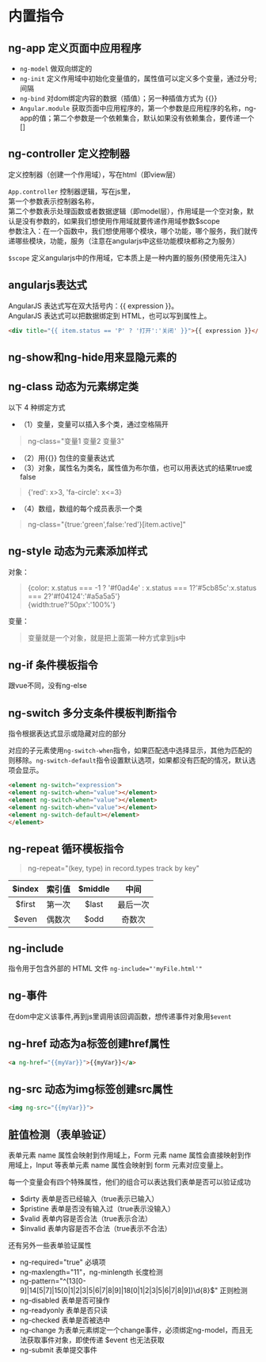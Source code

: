 # 内置指令

## ng-app 定义页面中应用程序

- `ng-model` 做双向绑定的
- `ng-init` 定义作用域中初始化变量值的，属性值可以定义多个变量，通过分号;间隔
- `ng-bind` 对dom绑定内容的数据（插值）；另一种插值方式为 {{}}
- `Angular.module` 获取页面中应用程序的，第一个参数是应用程序的名称，ng-app的值；第二个参数是一个依赖集合，默认如果没有依赖集合，要传递一个[]

## ng-controller 定义控制器

定义控制器（创建一个作用域），写在html（即view层）  

`App.controller` 控制器逻辑，写在js里，  
第一个参数表示控制器名称，  
第二个参数表示处理函数或者数据逻辑（即model层），作用域是一个空对象，默认是没有参数的，如果我们想使用作用域就要传递作用域参数$scope  
参数注入：在一个函数中，我们想使用哪个模块，哪个功能，哪个服务，我们就传递哪些模块，功能，服务（注意在angularjs中这些功能模块都称之为服务）

`$scope` 定义angularjs中的作用域，它本质上是一种内置的服务(预使用先注入)

## angularjs表达式

AngularJS 表达式写在双大括号内：{{ expression }}。  
AngularJS 表达式可以把数据绑定到 HTML，也可以写到属性上。
```html
<div title="{{ item.status == 'P' ? '打开':'关闭' }}">{{ expression }}</div>
```

## ng-show和ng-hide用来显隐元素的

## ng-class 动态为元素绑定类

以下 4 种绑定方式  
- （1）变量，变量可以插入多个类，通过空格隔开
> ng-class="变量1 变量2 变量3"
- （2）用{{}} 包住的变量表达式
- （3）对象，属性名为类名，属性值为布尔值，也可以用表达式的结果true或false
> {'red': x>3, 'fa-circle': x<=3}
- （4）数组，数组的每个成员表示一个类
> ng-class="{true:'green',false:'red'}[item.active]"

## ng-style 动态为元素添加样式

对象：
> {color: x.status === -1 ? '#f0ad4e' : x.status === 1?'#5cb85c':x.status === 2?'#f04124':'#a5a5a5'}  
> {width:true?'50px':'100%'}

变量：
> 变量就是一个对象，就是把上面第一种方式拿到js中

## ng-if 条件模板指令

跟vue不同，没有ng-else

## ng-switch 多分支条件模板判断指令

指令根据表达式显示或隐藏对应的部分

对应的子元素使用`ng-switch-when`指令，如果匹配选中选择显示，其他为匹配的则移除。`ng-switch-default`指令设置默认选项，如果都没有匹配的情况，默认选项会显示。
```html
<element ng-switch="expression">
<element ng-switch-when="value"></element>
<element ng-switch-when="value"></element>
<element ng-switch-when="value"></element>
<element ng-switch-default></element>
</element>
```

## ng-repeat 循环模板指令

> ng-repeat="(key, type) in record.types track by key"

| $index | 索引值 | $middle | 中间 |
| :----: | :----: | :----: | :----: |
| $first | 第一次 | $last | 最后一次 |
| $even | 偶数次 | $odd | 奇数次 |

## ng-include 

指令用于包含外部的 HTML 文件 `ng-include="'myFile.html'"`

## ng-事件 

在dom中定义该事件,再到js里调用该回调函数，想传递事件对象用`$event`

## ng-href 动态为a标签创建href属性
```html
<a ng-href="{{myVar}}">{{myVar}}</a>
```

## ng-src 动态为img标签创建src属性
```html
<img ng-src="{{myVar}}">
```

## 脏值检测（表单验证）

表单元素 name 属性会映射到作用域上，Form 元素 name 属性会直接映射到作用域上，Input 等表单元素 name 属性会映射到 form 元素对应变量上。

每一个变量会有四个特殊属性，他们的组合可以表达我们表单是否可以验证成功

- $dirty 表单是否已经输入（true表示已输入）
- $pristine 表单是否没有输入过（true表示没输入）
- $valid 表单内容是否合法（true表示合法）
- $invalid 表单内容是否不合法（true表示不合法）

还有另外一些表单验证属性

- ng-required="true" 必填项
- ng-maxlength="11"，ng-minlength 长度检测
- ng-pattern="^(13[0-9]|14[5|7]|15[0|1|2|3|5|6|7|8|9]|18[0|1|2|3|5|6|7|8|9])\d{8}$" 正则检测
- ng-disabled 表单是否可操作
- ng-readyonly 表单是否只读
- ng-checked 表单是否被选中
- ng-change 为表单元素绑定一个change事件，必须绑定ng-model，而且无法获取事件对象，即使传递 $event 也无法获取
- ng-submit 表单提交事件


